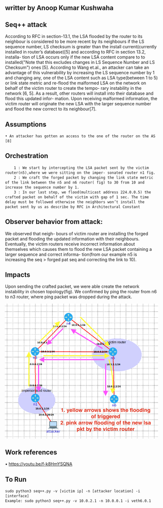 ## writter by Anoop Kumar Kushwaha



## Seq++ attack
According to RFC in section-13.1, the LSA flooded by the router to its neighbour is considered to be more recent by its neighbours if the LS sequence number, 
LS checksum is greater than the install current(currently installed in router’s database)[5] and according to RFC in section 13.2, installa- tion of LSA occurs only if the new LSA content compare to 
to installed("Note that this excludes changes in LS Sequence Number and LS Checksum") ones [5]. According to Wang et.al., an attacker can take an advantage of this vulnerability by increasing the LS sequence number by 1 and changing any, one of the LSA content such as LSA type(between 1 to 5) or link state metric and re-flood the malformed LSA on the network on behalf of the victim router to create the tempo- rary instability in the network [6, 5]. As a result, other routers will install into their database and flood this updated infor- mation. Upon receiving malformed information, the victim router will originate the new LSA with the larger sequence number and flood the new correct to its neighbour[7].

## Assumptions
    • An attacker has gotten an access to the one of the router on the AS [8]


## Orchestration
```
    1 : We start by intercepting the LSA packet sent by the victim router(n5),where we were sitting on the imper- sonated router n1 fig.
    2 : We craft the forged packet by changing the link state metric of the link between the n5 and n6 router( fig) to 30 from 10 and increase the sequence number by 1.
    3 : In our last step, we flood(multicast address 224.0.0.5) the crafted packet on behalf of the victim with gap of 1 sec. The time delay must be followed otherwise the neighbors won’t install the packet sent by us as describe by RFC in Architectural Constant
```

## Observer behavior from attack:
 We observed that neigh- bours of victim router are installing the forged packet and flooding the updated information with their neighbours. Eventually, the victim routers receive incorrect information about themselves which causes them to flood the new LSA packet containing a larger sequence and correct informa- tion(from our example n5 is increasing the seq > forged pat seq and correcting the link to 10).


## Impacts
 Upon sending the crafted packet, we were able create the network instability in chosen topology(fig). We confirmed by ping the router from n6 to n3 router, where ping packet was dropped during the attack.



![topology](seq.png)


## Work references
• https://youtu.be/f-k8HmYSQNA

##  To Run
    sudo python3 seq++.py -v [victim ip] -n [attacker location] -i [interface]
    Example: sudo python3 seq++.py -v 10.0.2.1 -n 10.0.0.1 -i veth6.0.1



